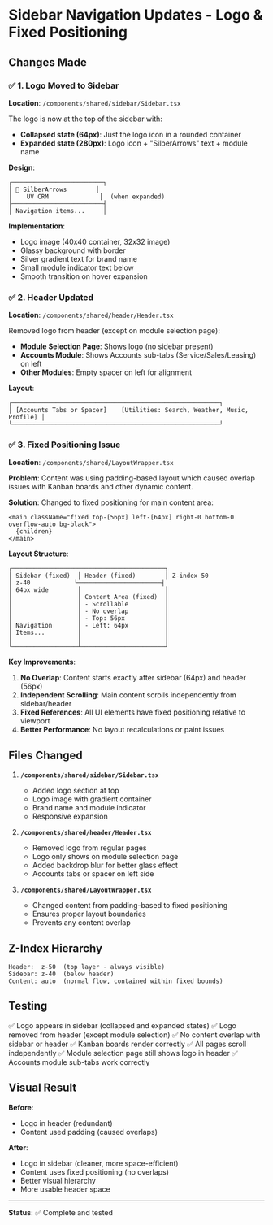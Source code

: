 # Sidebar Navigation Updates - Logo & Fixed Positioning

## Changes Made

### ✅ 1. Logo Moved to Sidebar

**Location**: `/components/shared/sidebar/Sidebar.tsx`

The logo is now at the top of the sidebar with:
- **Collapsed state (64px)**: Just the logo icon in a rounded container
- **Expanded state (280px)**: Logo icon + "SilberArrows" text + module name

**Design**:
```
┌─────────────────────────┐
│ 🏁 SilberArrows        │
│    UV CRM              │  (when expanded)
├─────────────────────────┤
│ Navigation items...     │
```

**Implementation**:
- Logo image (40x40 container, 32x32 image)
- Glassy background with border
- Silver gradient text for brand name
- Small module indicator text below
- Smooth transition on hover expansion

### ✅ 2. Header Updated

**Location**: `/components/shared/header/Header.tsx`

Removed logo from header (except on module selection page):
- **Module Selection Page**: Shows logo (no sidebar present)
- **Accounts Module**: Shows Accounts sub-tabs (Service/Sales/Leasing) on left
- **Other Modules**: Empty spacer on left for alignment

**Layout**:
```
┌─────────────────────────────────────────────────────────┐
│ [Accounts Tabs or Spacer]    [Utilities: Search, Weather, Music, Profile] │
└─────────────────────────────────────────────────────────┘
```

### ✅ 3. Fixed Positioning Issue

**Location**: `/components/shared/LayoutWrapper.tsx`

**Problem**: Content was using padding-based layout which caused overlap issues with Kanban boards and other dynamic content.

**Solution**: Changed to fixed positioning for main content area:

```tsx
<main className="fixed top-[56px] left-[64px] right-0 bottom-0 overflow-auto bg-black">
  {children}
</main>
```

**Layout Structure**:
```
┌──────────────────────────────────────────┐
│ Sidebar (fixed)  │ Header (fixed)        │ Z-index 50
│ z-40            └───────────────────────┤
│ 64px wide        │                       │
│                  │ Content Area (fixed)  │
│                  │ - Scrollable          │
│                  │ - No overlap          │
│                  │ - Top: 56px           │
│ Navigation       │ - Left: 64px          │
│ Items...         │                       │
│                  │                       │
└──────────────────┴───────────────────────┘
```

**Key Improvements**:
1. **No Overlap**: Content starts exactly after sidebar (64px) and header (56px)
2. **Independent Scrolling**: Main content scrolls independently from sidebar/header
3. **Fixed References**: All UI elements have fixed positioning relative to viewport
4. **Better Performance**: No layout recalculations or paint issues

## Files Changed

1. **`/components/shared/sidebar/Sidebar.tsx`**
   - Added logo section at top
   - Logo image with gradient container
   - Brand name and module indicator
   - Responsive expansion

2. **`/components/shared/header/Header.tsx`**
   - Removed logo from regular pages
   - Logo only shows on module selection page
   - Added backdrop blur for better glass effect
   - Accounts tabs or spacer on left side

3. **`/components/shared/LayoutWrapper.tsx`**
   - Changed content from padding-based to fixed positioning
   - Ensures proper layout boundaries
   - Prevents any content overlap

## Z-Index Hierarchy

```
Header:  z-50  (top layer - always visible)
Sidebar: z-40  (below header)
Content: auto  (normal flow, contained within fixed bounds)
```

## Testing

✅ Logo appears in sidebar (collapsed and expanded states)
✅ Logo removed from header (except module selection)
✅ No content overlap with sidebar or header
✅ Kanban boards render correctly
✅ All pages scroll independently
✅ Module selection page still shows logo in header
✅ Accounts module sub-tabs work correctly

## Visual Result

**Before**:
- Logo in header (redundant)
- Content used padding (caused overlaps)

**After**:
- Logo in sidebar (cleaner, more space-efficient)
- Content uses fixed positioning (no overlaps)
- Better visual hierarchy
- More usable header space

---

**Status**: ✅ Complete and tested

